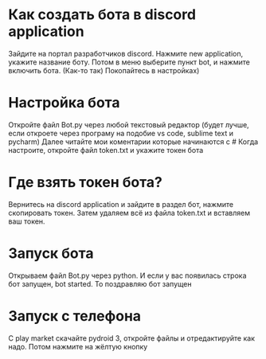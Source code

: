 # Как создать бота в discord application #
Зайдите на портал разработчиков discord. Нажмите new application, укажите название боту. Потом в меню выберите пункт bot, и нажмите включить бота. (Как-то так)
Покопайтесь в настройках) 
# Настройка бота #
Откройте файл Bot.py через любой текстовый редактор (будет лучше, если откроете через програму на подобие vs code, sublime text и pycharm) 
Далее читайте мои коментарии которые начинаются с #
Когда настроите, откройте файл token.txt и укажите токен бота
# Где взять токен бота? #
Вернитесь на discord application и зайдите в раздел бот, нажмите скопировать токен. 
Затем удаляем всё из файла token.txt и вставляем ваш токен. 
# Запуск бота #
Открываем файл Bot.py через python. И если у вас появилась строка бот запущен, bot started. То поздравляю бот запущен
# Запуск с телефона #
С play market скачайте pydroid 3, откройте файлы и отредактируйте как надо. Потом нажмите на жёлтую кнопку
